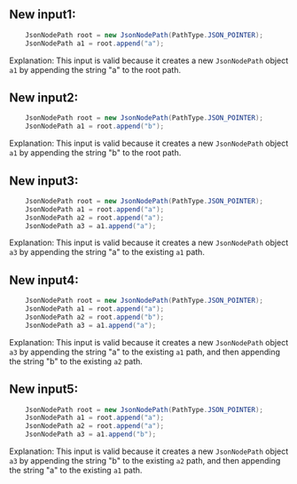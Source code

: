 ## New input1:
```java
    JsonNodePath root = new JsonNodePath(PathType.JSON_POINTER);
    JsonNodePath a1 = root.append("a");
```
Explanation: This input is valid because it creates a new `JsonNodePath` object `a1` by appending the string "a" to the root path.

## New input2:
```java
    JsonNodePath root = new JsonNodePath(PathType.JSON_POINTER);
    JsonNodePath a1 = root.append("b");
```
Explanation: This input is valid because it creates a new `JsonNodePath` object `a1` by appending the string "b" to the root path.

## New input3:
```java
    JsonNodePath root = new JsonNodePath(PathType.JSON_POINTER);
    JsonNodePath a1 = root.append("a");
    JsonNodePath a2 = root.append("a");
    JsonNodePath a3 = a1.append("a");
```
Explanation: This input is valid because it creates a new `JsonNodePath` object `a3` by appending the string "a" to the existing `a1` path.

## New input4:
```java
    JsonNodePath root = new JsonNodePath(PathType.JSON_POINTER);
    JsonNodePath a1 = root.append("a");
    JsonNodePath a2 = root.append("b");
    JsonNodePath a3 = a1.append("a");
```
Explanation: This input is valid because it creates a new `JsonNodePath` object `a3` by appending the string "a" to the existing `a1` path, and then appending the string "b" to the existing `a2` path.

## New input5:
```java
    JsonNodePath root = new JsonNodePath(PathType.JSON_POINTER);
    JsonNodePath a1 = root.append("a");
    JsonNodePath a2 = root.append("a");
    JsonNodePath a3 = a1.append("b");
```
Explanation: This input is valid because it creates a new `JsonNodePath` object `a3` by appending the string "b" to the existing `a2` path, and then appending the string "a" to the existing `a1` path.
